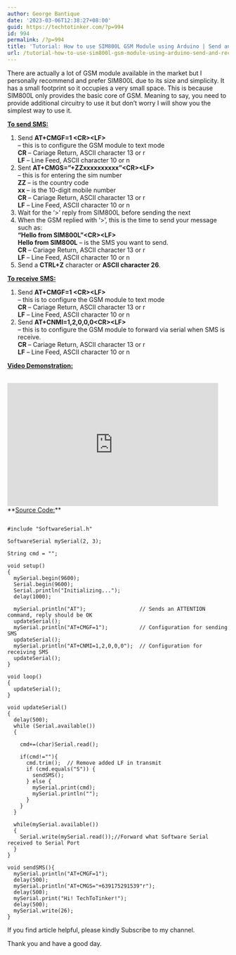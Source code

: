 ```yaml
---
author: George Bantique
date: '2023-03-06T12:38:27+08:00'
guid: https://techtotinker.com/?p=994
id: 994
permalink: /?p=994
title: 'Tutorial: How to use SIM800L GSM Module using Arduino | Send and Receive SMS'
url: /tutorial-how-to-use-sim800l-gsm-module-using-arduino-send-and-receive-sms683-revision-v1-Tutorial-How-to-use-SIM800L-GSM-Module-using-Arduino-Send-and-Receive-SMS
---
```



There are actually a lot of GSM module available in the market but I personally recommend and prefer SIM800L due to its size and simplicity. It has a small footprint so it occupies a very small space. This is because SIM800L only provides the basic core of GSM. Meaning to say, you need to provide additional circuitry to use it but don’t worry I will show you the simplest way to use it.

**<u>To send SMS:</u>**  
 1. Send **AT+CMGF=1 &lt;CR&gt;&lt;LF&gt;**  
 – this is to configure the GSM module to text mode  
 **CR** – Cariage Return, ASCII character 13 or r  
 **LF** – Line Feed, ASCII character 10 or n  
 2. Sent **AT+CMGS=”+ZZxxxxxxxxxx”&lt;CR&gt;&lt;LF&gt;**  
 – this is for entering the sim number  
 **ZZ** – is the country code  
 **xx** – is the 10-digit mobile number  
 **CR** – Cariage Return, ASCII character 13 or r  
 **LF** – Line Feed, ASCII character 10 or n  
 3. Wait for the ‘&gt;’ reply from SIM800L before sending the next  
 4. When the GSM replied with ‘&gt;’, this is the time to send your message such as:  
 **“Hello from SIM800L”&lt;CR&gt;&lt;LF&gt;**  
 **Hello from SIM800L** – is the SMS you want to send.  
 **CR** – Cariage Return, ASCII character 13 or r  
 **LF** – Line Feed, ASCII character 10 or n  
 5. Send a **CTRL+Z** character or **ASCII character 26**.

**<u>To receive SMS:</u>**  
 1. Send **AT+CMGF=1 &lt;CR&gt;&lt;LF&gt;**  
 – this is to configure the GSM module to text mode  
 **CR** – Cariage Return, ASCII character 13 or r  
 **LF** – Line Feed, ASCII character 10 or n  
 2. Send **AT+CNMI=1,2,0,0,0&lt;CR&gt;&lt;LF&gt;**  
 – this is to configure the GSM module to forward via serial when SMS is receive.  
 **CR** – Cariage Return, ASCII character 13 or r  
 **LF** – Line Feed, ASCII character 10 or n

**<u>Video Demonstration:</u>**  
**<u>  
</u>**

<div style="clear: both; text-align: left;"><iframe allowfullscreen="" data-thumbnail-src="https://i.ytimg.com/vi/Xz73S-mrv3Y/0.jpg" frameborder="0" height="280" loading="lazy" src="https://www.youtube.com/embed/Xz73S-mrv3Y?feature=player_embedded" width="480"></iframe></div>**<u>Source Code:</u>**

```

#include "SoftwareSerial.h"

SoftwareSerial mySerial(2, 3);

String cmd = "";

void setup()
{
  mySerial.begin(9600);
  Serial.begin(9600);
  Serial.println("Initializing...");
  delay(1000);

  mySerial.println("AT");                 // Sends an ATTENTION command, reply should be OK
  updateSerial();
  mySerial.println("AT+CMGF=1");          // Configuration for sending SMS
  updateSerial();
  mySerial.println("AT+CNMI=1,2,0,0,0");  // Configuration for receiving SMS
  updateSerial();
}

void loop()
{
  updateSerial();
}

void updateSerial()
{
  delay(500);
  while (Serial.available()) 
  {

    cmd+=(char)Serial.read();
 
    if(cmd!=""){
      cmd.trim();  // Remove added LF in transmit
      if (cmd.equals("S")) {
        sendSMS();
      } else {
        mySerial.print(cmd);
        mySerial.println("");
      }
    }
  }
  
  while(mySerial.available()) 
  {
    Serial.write(mySerial.read());//Forward what Software Serial received to Serial Port
  }
}

void sendSMS(){
  mySerial.println("AT+CMGF=1");
  delay(500);
  mySerial.println("AT+CMGS="+639175291539"r");
  delay(500);
  mySerial.print("Hi! TechToTinker!");
  delay(500);
  mySerial.write(26);
}

```

If you find article helpful, please kindly Subscribe to my channel.

Thank you and have a good day.